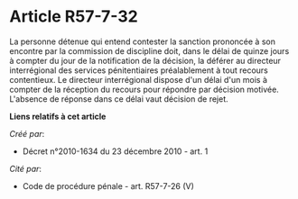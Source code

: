 # Article R57-7-32

La personne détenue qui entend contester la sanction prononcée à son encontre par la commission de discipline doit, dans le
délai de quinze jours à compter du jour de la notification de la décision, la déférer au directeur interrégional des services
pénitentiaires préalablement à tout recours contentieux. Le directeur interrégional dispose d'un délai d'un mois à compter de
la réception du recours pour répondre par décision motivée. L'absence de réponse dans ce délai vaut décision de rejet.

**Liens relatifs à cet article**

_Créé par_:

  - Décret n°2010-1634 du 23 décembre 2010 - art. 1

_Cité par_:

  - Code de procédure pénale - art. R57-7-26 (V)
